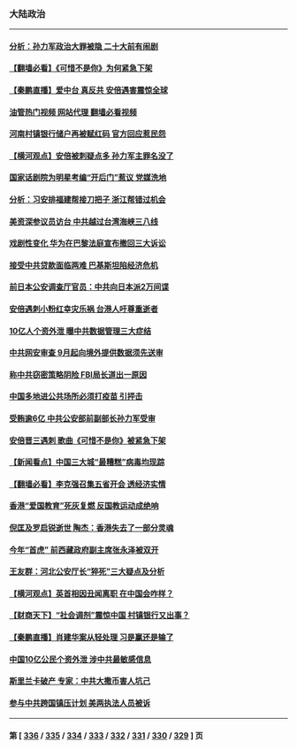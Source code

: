 ### 大陆政治
---
#### [分析：孙力军政治大罪被隐 二十大前有闹剧](../../pages/ncid277/n13776858.md?07091245) 
#### [【翻墙必看】《可惜不是你》为何紧急下架](../../pages/ncid277/n13776792.md?07091245) 
#### [【秦鹏直播】爱中台 真反共 安倍遇害震惊全球](../../pages/ncid277/n13776745.md?07091245) 
#### [油管热门视频 网站代理 翻墙必看视频](http://209.222.30.114:81/youtube.html?07091245)
#### [河南村镇银行储户再被赋红码 官方回应惹民怨](../../pages/ncid277/n13776141.md?07091245) 
#### [【横河观点】安倍被刺疑点多 孙力军主罪名没了](../../pages/ncid277/n13776739.md?07091245) 
#### [国家话剧院为明星考编“开后门”惹议 党媒洗地](../../pages/ncid277/n13776724.md?07091245) 
#### [分析：习安排福建帮接刀把子 浙江帮错过机会](../../pages/ncid277/n13775748.md?07091245) 
#### [美资深参议员访台 中共越过台湾海峡三八线](../../pages/ncid277/n13776415.md?07091245) 
#### [戏剧性变化 华为在巴黎法庭宣布撤回三大诉讼](../../pages/ncid277/n13776598.md?07091245) 
#### [接受中共贷款面临两难 巴基斯坦陷经济危机](../../pages/ncid277/n13775981.md?07091245) 
#### [前日本公安调查厅官员：中共向日本派2万间谍](../../pages/ncid277/n13776590.md?07091245) 
#### [安倍遇刺小粉红幸灾乐祸 台港人吁尊重逝者](../../pages/ncid277/n13776604.md?07091245) 
#### [10亿人个资外泄 曝中共数据管理三大症结](../../pages/ncid277/n13776066.md?07091245) 
#### [中共网安审查 9月起向境外提供数据须先送审](../../pages/ncid277/n13776357.md?07091245) 
#### [称中共窃密策略阴险 FBI局长道出一原因](../../pages/ncid277/n13775989.md?07091245) 
#### [中国多地进公共场所必须打疫苗 引抨击](../../pages/ncid277/n13776384.md?07091245) 
#### [受贿逾6亿 中共公安部前副部长孙力军受审](../../pages/ncid277/n13776362.md?07091245) 
#### [安倍晋三遇刺 歌曲《可惜不是你》被紧急下架](../../pages/ncid277/n13776346.md?07091245) 
#### [【新闻看点】中国三大城“最糟糕”病毒均现踪](../../pages/ncid277/n13775992.md?07091245) 
#### [【翻墙必看】李克强召集五省开会 透经济实情](../../pages/ncid277/n13776272.md?07091245) 
#### [香港“爱国教育”死灰复燃 反国教运动成绝响](../../pages/ncid277/n13776205.md?07091245) 
#### [倪匡及罗启锐逝世 陶杰：香港失去了一部分灵魂](../../pages/ncid277/n13776177.md?07091245) 
#### [今年“首虎” 前西藏政府副主席张永泽被双开](../../pages/ncid277/n13776100.md?07091245) 
#### [王友群：河北公安厅长“猝死”三大疑点及分析](../../pages/ncid277/n13775939.md?07091245) 
#### [【横河观点】英首相因丑闻离职 在中国会咋样？](../../pages/ncid277/n13776001.md?07091245) 
#### [【财商天下】“社会调剂”震惊中国 村镇银行又出事？](../../pages/ncid277/n13775860.md?07091245) 
#### [【秦鹏直播】肖建华案从轻处理 习是赢还是输了](../../pages/ncid277/n13775993.md?07091245) 
#### [中国10亿公民个资外泄 涉中共最敏感信息](../../pages/ncid277/n13775953.md?07091245) 
#### [斯里兰卡破产 专家：中共大撒币害人坑己](../../pages/ncid277/n13775779.md?07091245) 
#### [参与中共跨国镇压计划 美两执法人员被诉](../../pages/ncid277/n13775954.md?07091245) 

---
#### 第 [ [336](./336.md?07091245) / [335](./335.md?07091245) / [334](./334.md?07091245) / [333](./333.md?07091245) / [332](./332.md?07091245) / [331](./331.md?07091245) / [330](./330.md?07091245) / [329](./329.md?07091245) ] 页
